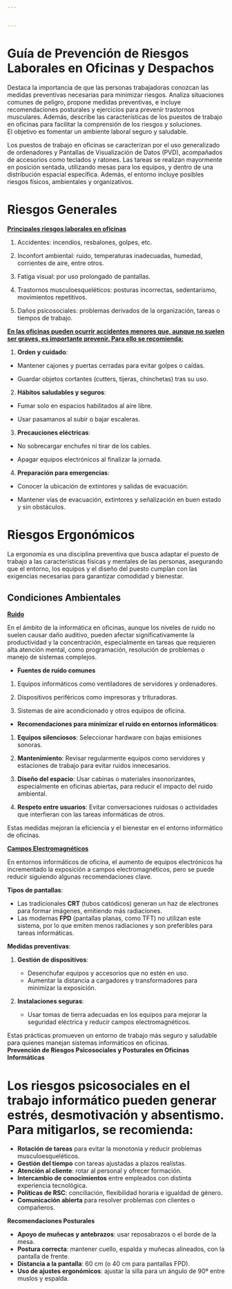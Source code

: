 ```yaml
---


---
```


<h1 id="guía-de-prevención-de-riesgos-laborales-en-oficinas-y-despachos">Guía de Prevención de Riesgos Laborales en Oficinas y Despachos</h1>
<p>Destaca la importancia de que las personas trabajadoras conozcan las medidas preventivas necesarias para minimizar riesgos. Analiza situaciones comunes de peligro, propone medidas preventivas, e incluye recomendaciones posturales y ejercicios para prevenir trastornos musculares. Además, describe las características de los puestos de trabajo en oficinas para facilitar la comprensión de los riesgos y soluciones.<br>
El objetivo es fomentar un ambiente laboral seguro y saludable.</p>
<p>Los puestos de trabajo en oficinas se caracterizan por el uso generalizado de ordenadores y Pantallas de Visualización de Datos (PVD), acompañados de accesorios como teclados y ratones. Las tareas se realizan mayormente en posición sentada, utilizando mesas para los equipos, y dentro de una distribución espacial específica. Además, el entorno incluye posibles riesgos físicos, ambientales y organizativos.</p>
<h1 id="riesgos-generales">Riesgos Generales</h1>
<p><u> <strong>Principales riesgos laborales en oficinas</strong></u></p>
<ol>
<li>
<p>Accidentes: incendios, resbalones, golpes, etc.</p>
</li>
<li>
<p>Inconfort ambiental: ruido, temperaturas inadecuadas, humedad, corrientes de aire, entre otros.</p>
</li>
<li>
<p>Fatiga visual: por uso prolongado de pantallas.</p>
</li>
<li>
<p>Trastornos musculoesqueléticos: posturas incorrectas, sedentarismo, movimientos repetitivos.</p>
</li>
<li>
<p>Daños psicosociales: problemas derivados de la organización, tareas o tiempos de trabajo.</p>
</li>
</ol>
<p><u> <strong>En las oficinas pueden ocurrir accidentes menores que, aunque no suelen ser graves, es importante prevenir. Para ello se recomienda:</strong></u></p>
<ol>
<li><strong>Orden y cuidado</strong>:</li>
</ol>
<ul>
<li>
<p>Mantener cajones y puertas cerradas para evitar golpes o caídas.</p>
</li>
<li>
<p>Guardar objetos cortantes (cutters, tijeras, chinchetas) tras su uso.</p>
</li>
</ul>
<ol start="2">
<li><strong>Hábitos saludables y seguros</strong>:</li>
</ol>
<ul>
<li>
<p>Fumar solo en espacios habilitados al aire libre.</p>
</li>
<li>
<p>Usar pasamanos al subir o bajar escaleras.</p>
</li>
</ul>
<ol start="3">
<li><strong>Precauciones eléctricas</strong>:</li>
</ol>
<ul>
<li>
<p>No sobrecargar enchufes ni tirar de los cables.</p>
</li>
<li>
<p>Apagar equipos electrónicos al finalizar la jornada.</p>
</li>
</ul>
<ol start="4">
<li><strong>Preparación para emergencias</strong>:</li>
</ol>
<ul>
<li>
<p>Conocer la ubicación de extintores y salidas de evacuación.</p>
</li>
<li>
<p>Mantener vías de evacuación, extintores y señalización en buen estado y sin obstáculos.</p>
</li>
</ul>
<h1 id="riesgos-ergonómicos">Riesgos Ergonómicos</h1>
<p>La ergonomía es una disciplina preventiva que busca adaptar el puesto de trabajo a las características físicas y mentales de las personas, asegurando que el entorno, los equipos y el diseño del puesto cumplan con las exigencias necesarias para garantizar comodidad y bienestar.</p>
<h2 id="condiciones-ambientales">Condiciones Ambientales</h2>
<p><u> <strong>Ruido</strong></u></p>
<p>En el ámbito de la informática en oficinas, aunque los niveles de ruido no suelen causar daño auditivo, pueden afectar significativamente la productividad y la concentración, especialmente en tareas que requieren alta atención mental, como programación, resolución de problemas o manejo de sistemas complejos.</p>
<ul>
<li><strong>Fuentes de ruido comunes</strong></li>
</ul>
<ol>
<li>
<p>Equipos informáticos como ventiladores de servidores y ordenadores.</p>
</li>
<li>
<p>Dispositivos periféricos como impresoras y trituradoras.</p>
</li>
<li>
<p>Sistemas de aire acondicionado y otros equipos de oficina.</p>
</li>
</ol>
<ul>
<li><strong>Recomendaciones para minimizar el ruido en entornos informáticos</strong>:</li>
</ul>
<ol>
<li>
<p><strong>Equipos silenciosos</strong>: Seleccionar hardware con bajas emisiones sonoras.</p>
</li>
<li>
<p><strong>Mantenimiento</strong>: Revisar regularmente equipos como servidores y estaciones de trabajo para evitar ruidos innecesarios.</p>
</li>
<li>
<p><strong>Diseño del espacio</strong>: Usar cabinas o materiales insonorizantes, especialmente en oficinas abiertas, para reducir el impacto del ruido ambiental.</p>
</li>
<li>
<p><strong>Respeto entre usuarios</strong>: Evitar conversaciones ruidosas o actividades que interfieran con las tareas informáticas de otros.</p>
</li>
</ol>
<p>Estas medidas mejoran la eficiencia y el bienestar en el entorno informático de oficinas.</p>
<p><u> <strong>Campos Electromagnéticos</strong></u></p>
<p>En entornos informáticos de oficina, el aumento de equipos electrónicos ha incrementado la exposición a campos electromagnéticos, pero se puede reducir siguiendo algunas recomendaciones clave.</p>
<p><strong>Tipos de pantallas</strong>:</p>
<ul>
<li>Las tradicionales <strong>CRT</strong> (tubos catódicos) generan un haz de electrones para formar imágenes, emitiendo más radiaciones.</li>
<li>Las modernas <strong>FPD</strong> (pantallas planas, como TFT) no utilizan este sistema, por lo que emiten menos radiaciones y son preferibles para tareas informáticas.</li>
</ul>
<p><strong>Medidas preventivas</strong>:</p>
<ol>
<li>
<p><strong>Gestión de dispositivos</strong>:</p>
<ul>
<li>Desenchufar equipos y accesorios que no estén en uso.</li>
<li>Aumentar la distancia a cargadores y transformadores para minimizar la exposición.</li>
</ul>
</li>
<li>
<p><strong>Instalaciones seguras</strong>:</p>
<ul>
<li>Usar tomas de tierra adecuadas en los equipos para mejorar la seguridad eléctrica y reducir campos electromagnéticos.</li>
</ul>
</li>
</ol>
<p>Estas prácticas promueven un entorno de trabajo más seguro y saludable para quienes manejan sistemas informáticos en oficinas.<br>
<strong>Prevención de Riesgos Psicosociales y Posturales en Oficinas Informáticas</strong></p>
<h1 id="los-riesgos-psicosociales-en-el-trabajo-informático-pueden-generar-estrés-desmotivación-y-absentismo.-para-mitigarlos-se-recomienda">Los riesgos psicosociales en el trabajo informático pueden generar estrés, desmotivación y absentismo. Para mitigarlos, se recomienda:</h1>
<ul>
<li><strong>Rotación de tareas</strong> para evitar la monotonía y reducir problemas musculoesqueléticos.</li>
<li><strong>Gestión del tiempo</strong> con tareas ajustadas a plazos realistas.</li>
<li><strong>Atención al cliente</strong>: rotar al personal y ofrecer formación.</li>
<li><strong>Intercambio de conocimientos</strong> entre empleados con distinta experiencia tecnológica.</li>
<li><strong>Políticas de RSC</strong>: conciliación, flexibilidad horaria e igualdad de género.</li>
<li><strong>Comunicación abierta</strong> para resolver problemas con clientes o compañeros.</li>
</ul>
<p><strong>Recomendaciones Posturales</strong></p>
<ul>
<li><strong>Apoyo de muñecas y antebrazos</strong>: usar reposabrazos o el borde de la mesa.</li>
<li><strong>Postura correcta</strong>: mantener cuello, espalda y muñecas alineados, con la pantalla de frente.</li>
<li><strong>Distancia a la pantalla</strong>: 60 cm (o 40 cm para pantallas FPD).</li>
<li><strong>Uso de ajustes ergonómicos</strong>: ajustar la silla para un ángulo de 90º entre muslos y espalda.</li>
</ul>

